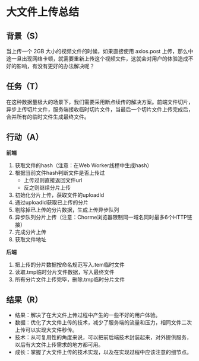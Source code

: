 # 大文件上传总结

## 背景（S）

当上传一个 2GB 大小的视频文件的时候，如果直接使用 axios.post 上传，那么中途一旦出现网络卡顿，就需要重新上传这个视频文件，这就会对用户的体验造成不好的影响，有没有更好的办法解决呢？

## 任务（T）

在这种数据量极大的场景下，我们需要采用断点续传的解决方案。前端文件切片，异步上传切片文件，服务端接收临时切片文件，当最后一个切片文件上传完成后，合并所有的临时文件生成最终文件。

## 行动（A）

**前端**

1. 获取文件的hash（注意：在Web Worker线程中生成hash）
2. 根据当前文件hash判断文件是否上传过
    * 上传过则直接返回文件url
    * 反之则继续分片上传
3. 初始化分片上传，获取文件的uploadId
4. 通过uploadId获取已上传的分片
5. 剔除掉已上传的分片数据，生成上传异步队列
6. 异步队列分片上传（注意：Chorme浏览器限制同一域名同时最多6个HTTP链接）
7. 完成分片上传
8. 获取文件地址

**后端**

1. 把上传的分片数据按命名规范写入.tem临时文件
2. 读取.tmp临时分片文件数据，写入最终文件
3. 所有分片文件上传完毕，删除.tmp临时分片文件

## 结果（R）

  * 结果：解决了在大文件上传过程中产生的一些不好的用户体验。
  * 数据：优化了大文件上传的技术，减少了服务端的流量和压力，相同文件二次上传可以实现大文件秒传。
  * 技术：从可复用性的角度来说，可以把前后端技术封装起来，对外提供服务，以后有大文件上传需求的地方都可用。
  * 成长：掌握了大文件上传的技术实现，以及在实现过程中应该注意的细节点。
